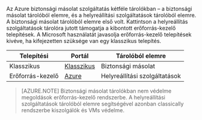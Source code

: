 Az Azure biztonsági másolat szolgáltatás kétféle tárolókban – a biztonsági másolat tárolóból elemre, és a helyreállítási szolgáltatások tárolóból elemre. A biztonsági másolat tárolóból elemre első volt. Kattintson a helyreállítás szolgáltatások tárolóra jutott támogatja a kibontott erőforrás-kezelő telepítések. A Microsoft használatát javasolja erőforrás-kezelő telepítések kivéve, ha kifejezetten szüksége van egy klasszikus telepítés.

| **Telepítési** | **Portál** | **Tárolóból elemre** |
|-----------|------|-----|
|Klasszikus|[Klasszikus](https://manage.windowsazure.com)|Biztonsági másolat|
|Erőforrás-kezelő|[Azure](https://portal.azure.com)|Helyreállítási szolgáltatások|

> [AZURE.NOTE] Biztonsági másolat tárolókban nem védelme megoldások erőforrás-kezelő rendszerbe. A helyreállítási szolgáltatások tárolóból elemre segítségével azonban classically rendszerbe kiszolgálók és VMs védelme.  
